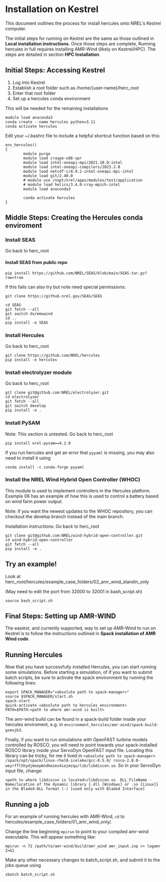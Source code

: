 # Installation on Kestrel

This document outlines the process for install hercules onto NREL's Kestrel
computer.  

The initial steps for running on Kestrel are the same as those outlined in **Local installation instructions**.  Once those steps are complete, 
Running hercules in full requires installing AMR-Wind (likely on Kestrel/HPC).
The steps are detailed in section **HPC Installation**.

## Initial Steps: Accessing Kestrel

  1. Log into Kestrel
  2. Establish a root folder such as /home/{user-name}/herc_root
  3. Enter that root folder
  4. Set up a hercules conda environment

This will be needed for the remaining installations

```
module load anaconda3
conda create --name hercules python=3.11
conda activate hercules
```

Edit your ~/.bashrc file to include a helpful shortcut function based on this:

```
env_hercules()
{
        module purge
        module load craype-x86-spr
        module load intel-oneapi-mpi/2021.10.0-intel
        module load intel-oneapi-compilers/2023.2.0
        module load netcdf-c/4.9.2-intel-oneapi-mpi-intel
        module load git/2.40.0
        # module use /nopt/nrel/apps/modules/test/application
        # module load helics/3.4.0-cray-mpich-intel
        module load anaconda3

        conda activate hercules
}
``` 


## Middle Steps: Creating the Hercules conda enviroment
  ### Install SEAS

Go back to herc_root

#### Install SEAS from public repo

```
pip install https://github.com/NREL/SEAS/blob/main/SEAS.tar.gz?raw=true
```

If this fails can also try but note need special permissions:

```
git clone https://github.nrel.gov/SEAS/SEAS

cd SEAS
git fetch --all
git switch dv/emuwind
cd ..
pip install -e SEAS
```

### Install Hercules

Go back to herc_root

```
git clone https://github.com/NREL/hercules
pip install -e hercules
```

### Install electrolyzer module

Go back to herc_root

```
git clone git@github.com:NREL/electrolyzer.git
cd electrolyzer
git fetch --all
git switch develop
pip install -e .
```

### Install PySAM

Note: This section is untested.
Go back to herc_root
```
pip install nrel-pysam==4.2.0
```

If you run hercules and get an error that `pyyaml` is missing, you may also need to install it using
```
conda install -c conda-forge pyyaml
```

### Install the NREL Wind Hybrid Open Controller (WHOC)

This module is used to implement controllers in the Hercules platform. Example 06 has an example of how this is used to control a battery based on wind farm power output.

Note: if you want the newest updates to the WHOC repository, you can checkout the develop branch instead of the main branch.

Installation instructions: 
Go back to herc_root

```
git clone git@github.com:NREL/wind-hybrid-open-controller.git
cd wind-hybrid-open-controller
git fetch --all
pip install -e .
```

## Try an example!

Look at 
herc_root/hercules/example_case_folders/02_amr_wind_standin_only

(May need to edit the port from 32000 to 32001 in bash_script.sh)

```
source bash_script.sh
```

## Final Steps: Setting up AMR-WIND 
The easiest, and currently supported, way to set up AMR-Wind to run on Kestrel is to follow the instructions outlined in **Spack installation of AMR Wind code**.


## Running Hercules
Now that you have successfully installed Hercules, you can start running some simulations. Before starting a simulation, of if you want to submit batch scripts, be sure to activate the spack environment by running the following lines:

```
export SPACK_MANAGER="<absolute path to spack-manager>"
source $SPACK_MANAGER/start.sh
spack-start
quick-activate <absolute path to hercules environment>
PATH=$PATH:<path to where amr-wind is built>
```

The amr-wind build can be found in a spack-build folder inside your hercules enviroment, e.g. in `environment_hercules/amr-wind/spack-build-gsmvjb3`.

Finally, if you want to run simulations with OpenFAST turbine models controlled by ROSCO, you will need to point towards your spack-installed ROSCO library inside your ServoDyn OpenFAST input file. Locating this library can be tricky, for me it lived in `<absolute path to spack-manager> /spack/opt/spack/linux-rhel8-icelake/gcc-8.5.0/ rosco-2.8.0-weyrffl5hydj6eep6ndkezes4iejmzqu/lib/libdiscon.so`. So in your ServoDyn input file, change:

```
<path to where libdiscon is located>/libdiscon.so  DLL_FileName - Name/location of the dynamic library {.dll [Windows] or .so [Linux]} in the Bladed-DLL format (-) [used only with Bladed Interface]
```

## Running a job

For an example of running hercules with AMR-Wind, `cd` to 
hercules/example_case_folders/01_amr_wind_only/. 

Change the line beginning `mpirun` to point to your compiled amr-wind 
executable. This will appear something like:
```
mpirun -n 72 /path/to/amr-wind/build/amr_wind amr_input.inp >> logamr 2>&1
```
Make any other necessary changes to batch_script.sh, and submit it to the 
jobs queue using
```
sbatch batch_script.sh
```

<!--
  ### Setting up AMR-WIND 

First, `deactive` your conda environment using 
```
conda deactivate
```

Then, clone AMR-Wind and install its required submodules. This can be done 
using

EITHER
```
git clone https://github.com/Exawind/amr-wind
cd amr-wind
git submodule update --init
cd ..
``` 
OR
``` 
git clone --recursive https://github.com/Exawind/amr-wind
```

Now, create a new directory `build` within the main AMR-Wind repository
```
mkdir amr-wind/build
```
and copy amr-wind_buildme.sh from hercules into it, naming the copied file 
buildme.sh
```
cp hercules/amr-wind_buildme.sh amr-wind/build/buildme.sh
```

`cd` into the build directory, set executable permissions for buildme.sh, and
run buildme.sh
```
cd amrwind/build
chmod +x buildme.sh
./buildme.sh
```

This will begin compiling an AMR-Wind executable. The process could take 
several minutes, during which progress updates will print to the terminal. 
Once complete, the build directory will contain an executable named amr_wind.

### Running a job

For an example of running hercules with AMR-Wind, `cd` to 
hercules/example_case_folders/example_sim_06/. 

Change the line beginning `mpirun` to point to your compiled amr-wind 
executable. This will appear something like:
```
mpirun -n 72 /path/to/amr-wind/build/amr_wind amr_input.inp >> logamr 2>&1
```
Make any other necessary changes to batch_script.sh, and submit it to the 
jobs queue using
```
sbatch batch_script.sh
```



## Install openfast

(Note this approach mainly follows the instruction set for "CMake with Make for Linux/macOS")
https://openfast.readthedocs.io/en/dev/source/install/index.html#cmake-with-make-for-linux-macos


Then to install the relevent branch:

```
git clone https://github.com/OpenFAST/OpenFAST.git
cd OpenFAST
git checkout tags/v3.4.1
git switch -c v3.4.1
mkdir build
cd build 
```

Now run the following set of commands:

```
module purge
module load craype-x86-spr
module load intel-oneapi-mkl/2023.2.0-intel
module load intel-oneapi-mpi/2021.10.0-intel
module load intel-oneapi-compilers/2023.2.0

export OMP_PROC_BIND=spread
export KMP_AFFINITY=balanced

cmake .. -DBUILD_SHARED_LIBS=ON -DDOUBLE_PRECISION:BOOL=OFF -DCMAKE_INSTALL_PREFIX:PATH=./install

make -j 36
make install
```



## Install ROSCO

With the same shell which has the above mentioned modules already loaded

(Now following the instructions in the full ROSCO installation)
https://rosco.readthedocs.io/en/latest/source/install.html#full-rosco-installation

Starting from the ''herc_root'' folder:

```
git clone https://github.com/NREL/ROSCO.git
cd ROSCO
git checkout develop

cd ROSCO #Note entering 2nd level ROSCO
mkdir build
cd build
cmake ..
make
```

## Install AMR-Wind

TODO: This is not yet succesfull

```
git clone git@github.com:Exawind/amr-wind.git
cd amr-wind
git checkout d917dca2

git submodule update --init --recursive

git switch -c hercules-build
```

Next you are going to paste the following code into a file ''build_script'' in the top-level folder of amr_wind.  

**It is important that before running the script you edit the locaiton of openfast to match your location**

```
#!/bin/bash -l

rm -rf build
mkdir build
cd build

module purge
module load craype-x86-spr
module load intel-oneapi-mpi/2021.10.0-intel
module load intel-oneapi-compilers/2023.2.0
module load netcdf-c/4.9.2-intel-oneapi-mpi-intel
module load git/2.40.0
module use /nopt/nrel/apps/modules/test/application
module load helics/3.4.0-cray-mpich-intel


module load cmake

cmake -DAMR_WIND_ENABLE_CUDA:BOOL=OFF \
      -DAMR_WIND_ENABLE_MPI:BOOL=ON \
      -DAMR_WIND_ENABLE_OPENMP:BOOL=OFF \
      -DAMR_WIND_TEST_WITH_FCOMPARE:BOOL=OFF \
      -DCMAKE_BUILD_TYPE=Release \
      -DAMR_WIND_ENABLE_NETCDF:BOOL=ON \
      -DNETCDF_DIR:PATH=/nopt/nrel/ecom/hpacf/software/2020-07/spack/opt/spack/linux-centos7-skylake_avx512/gcc-8.4.0/netcdf-c-4.7.3-533s5vfhvbbvpgxambbzk66vtlcce2u6  \
      -DnetCDF_DIR:PATH=/nopt/nrel/ecom/hpacf/software/2020-07/spack/opt/spack/linux-centos7-skylake_avx512/gcc-8.4.0/netcdf-c-4.7.3-533s5vfhvbbvpgxambbzk66vtlcce2u6  \
      -DAMR_WIND_ENABLE_OPENFAST:BOOL=ON \
      -DOpenFAST_ROOT:PATH=/home/pfleming/herc_root/OpenFAST/build/install/ \
      -DAMR_WIND_ENABLE_HYPRE:BOOL=OFF \
      -DAMR_WIND_ENABLE_MASA:BOOL=OFF \
      -DAMR_WIND_ENABLE_HELICS:BOOL=ON \
      -DAMR_WIND_ENABLE_TESTS:BOOL=ON \
      -DAMR_WIND_ENABLE_FORTRAN:BOOL=OFF \
      -DCMAKE_EXPORT_COMPILE_COMMANDS:BOOL=ON \
      -DAMR_WIND_ENABLE_ALL_WARNINGS:BOOL=ON \
      -DBUILD_SHARED_LIBS:BOOL=ON \
      ..

nice make -j32
```

Run via:

```
bash build_script
```

## Set up a hercules conda environment

This will be needed for the remaining installations

```
module load anaconda3
conda create --name hercules python=3.11
conda activate hercules
```

Edit your ~/.bashrc file to include a helpful shortcut function based on this:

```
env_hercules()
{
        module purge
        module load craype-x86-spr
        module load intel-oneapi-mpi/2021.10.0-intel
        module load intel-oneapi-compilers/2023.2.0
        module load netcdf-c/4.9.2-intel-oneapi-mpi-intel
        module load git/2.40.0
        # module use /nopt/nrel/apps/modules/test/application
        # module load helics/3.4.0-cray-mpich-intel
        module load anaconda3

        conda activate hercules
}
```
-->

